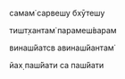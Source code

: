 самам̇ сарвешу бхӯтешу

тишт̣хантам̇ парамеш́варам

винаш́йатсв авинаш́йантам̇

йах̣ паш́йати са паш́йати